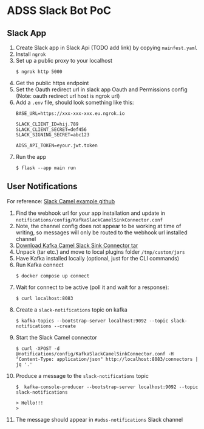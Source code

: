 # ADSS Slack Bot PoC

## Slack App
1. Create Slack app in Slack Api (TODO add link) by copying `mainfest.yaml`
2. Install `ngrok`
3. Set up a public proxy to your localhost
    ```
    $ ngrok http 5000
    ```
4. Get the public https endpoint
5. Set the Oauth redirect url in slack app Oauth and Permissions config (Note: oauth redirect url host is ngrok url)
6. Add a `.env` file, should look something like this:
    ```
    BASE_URL=https://xxx-xxx-xxx.eu.ngrok.io
    
    SLACK_CLIENT_ID=hij.789
    SLACK_CLIENT_SECRET=def456
    SLACK_SIGNING_SECRET=abc123
    
    ADSS_API_TOKEN=eyour.jwt.token
    ```
7. Run the app
    ```
    $ flask --app main run
    ```
## User Notifications

For reference: [Slack Camel example github](https://github.com/apache/camel-kafka-connector-examples/tree/main/slack/slack-sink)
1. Find the webhook url for your app installation and update in `notifications/config/KafkaSlackCamelSinkConnector.conf`
2. Note, the channel config does not appear to be working at time of writing, so messages will only be routed to the webhook url installed channel
3. [Download Kafka Camel Slack Sink Connector tar](https://camel.apache.org/camel-kafka-connector/3.18.x/reference/index.html)
4. Unpack (tar etc.) and move to local plugins folder `/tmp/custom/jars`
5. Have Kafka installed locally (optional, just for the CLI commands)
6. Run Kafka connect
   ```
   $ docker compose up connect
   ```
7. Wait for connect to be active (poll it and wait for a response):
    ```
    $ curl localhost:8083
    ```
8. Create a `slack-notifications` topic on kafka
   ```
   $ kafka-topics --bootstrap-server localhost:9092 --topic slack-notifications --create
   ```
9. Start the Slack Camel connector 
    ```
    $ curl -XPOST -d @notifications/config/KafkaSlackCamelSinkConnector.conf -H "Content-Type: application/json" http://localhost:8083/connectors | jq '.'
    ``` 
10. Produce a message to the `slack-notifications` topic
     ```
     $  kafka-console-producer --bootstrap-server localhost:9092 --topic slack-notifications
    
     > Hello!!!
     >
     ```
11. The message should appear in `#adss-notifications` Slack channel